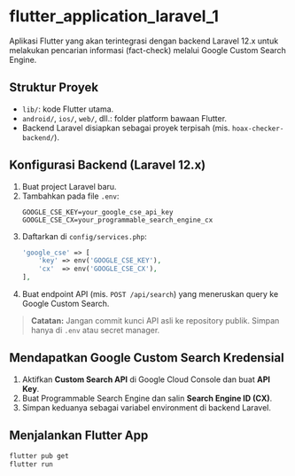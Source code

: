 # flutter_application_laravel_1

Aplikasi Flutter yang akan terintegrasi dengan backend Laravel 12.x untuk melakukan pencarian informasi (fact-check) melalui Google Custom Search Engine.

## Struktur Proyek
- `lib/`: kode Flutter utama.
- `android/`, `ios/`, `web/`, dll.: folder platform bawaan Flutter.
- Backend Laravel disiapkan sebagai proyek terpisah (mis. `hoax-checker-backend/`).

## Konfigurasi Backend (Laravel 12.x)
1. Buat project Laravel baru.
2. Tambahkan pada file `.env`:
   ```env
   GOOGLE_CSE_KEY=your_google_cse_api_key
   GOOGLE_CSE_CX=your_programmable_search_engine_cx
   ```
3. Daftarkan di `config/services.php`:
   ```php
   'google_cse' => [
       'key' => env('GOOGLE_CSE_KEY'),
       'cx'  => env('GOOGLE_CSE_CX'),
   ],
   ```
4. Buat endpoint API (mis. `POST /api/search`) yang meneruskan query ke Google Custom Search.

> **Catatan:** Jangan commit kunci API asli ke repository publik. Simpan hanya di `.env` atau secret manager.

## Mendapatkan Google Custom Search Kredensial
1. Aktifkan **Custom Search API** di Google Cloud Console dan buat **API Key**.
2. Buat Programmable Search Engine dan salin **Search Engine ID (CX)**.
3. Simpan keduanya sebagai variabel environment di backend Laravel.

## Menjalankan Flutter App
```bash
flutter pub get
flutter run
```

